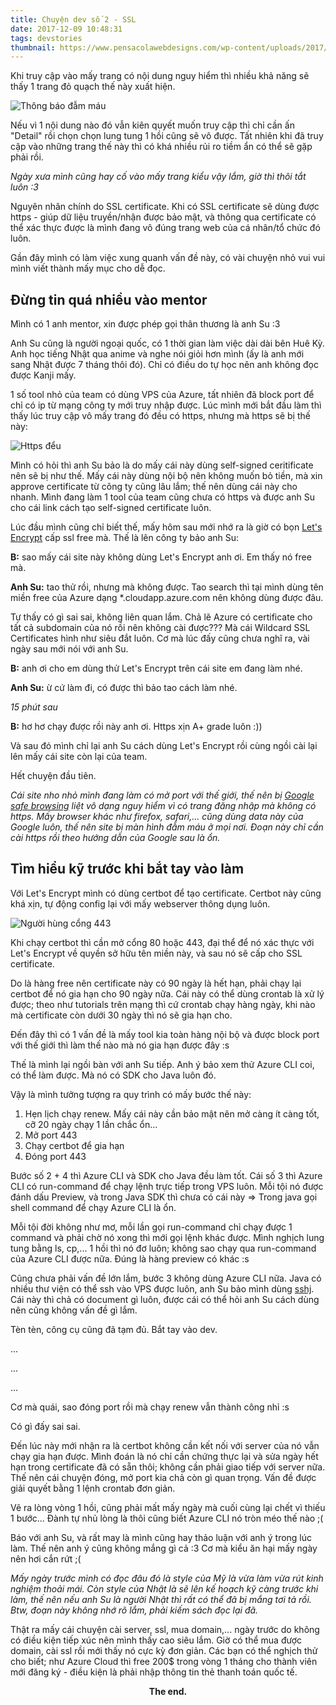 ```yaml
---
title: Chuyện dev số 2 - SSL
date: 2017-12-09 10:48:31
tags: devstories
thumbnail: https://www.pensacolawebdesigns.com/wp-content/uploads/2017/08/ssl.png
---
```


Khi truy cập vào mấy trang có nội dung nguy hiểm thì nhiều khả năng sẽ thấy 1 trang đỏ quạch thế này xuất hiện.

![Thông báo đẫm máu](https://media.gcflearnfree.org/content/55e076c07dd48174331f528f_01_17_2014/privacy_malware_page.png)

Nếu vì 1 nội dung nào đó vẫn kiên quyết muốn truy cập thì chỉ cần ấn "Detail" rồi chọn chọn lung tung 1 hồi cũng sẽ vô được. Tất nhiên khi đã truy cập vào những trang thế này thì có khá nhiều rủi ro tiềm ẩn có thể sẽ gặp phải rồi.

*Ngày xưa mình cũng hay cố vào mấy trang kiểu vậy lắm, giờ thì thôi tắt luôn :3*

Nguyên nhân chính do SSL certificate. Khi có SSL certificate sẽ dùng được https - giúp dữ liệu truyền/nhận được bảo mật, và thông qua certificate có thể xác thực được là mình đang vô đúng trang web của cá nhân/tổ chức đó luôn.

<!-- more -->

Gần đây mình có làm việc xung quanh vấn đề này, có vài chuyện nhỏ vui vui mình viết thành mấy mục cho dễ đọc.

## Đừng tin quá nhiều vào mentor

Mình có 1 anh mentor, xin được phép gọi thân thương là anh Su :3

Anh Su cũng là người ngoại quốc, có 1 thời gian làm việc dài dài bên Huê Kỳ. Anh học tiếng Nhật qua anime và nghe nói giỏi hơn mình (ấy là anh mới sang Nhật được 7 tháng thôi đó). Chỉ có điều do tự học nên anh không đọc được Kanji mấy.

1 số tool nhỏ của team có dùng VPS của Azure, tất nhiên đã block port để chỉ có ip từ mạng công ty mới truy nhập được. Lúc mình mới bắt đầu làm thì thấy lúc truy cập vô mấy trang đó đều có https, nhưng mà https sẽ bị thế này:

![Https đểu](http://imh01-inmotionhosting1.netdna-ssl.com/support/images/stories/website/errors/ssl/chrome-your-connection-is-not-private.png)

Mình có hỏi thì anh Su bảo là do mấy cái này dùng self-signed ceritificate nên sẽ bị như thế. Mấy cái này dùng nội bộ nên không muốn bỏ tiền, mà xin approve certificate từ công ty cũng lâu lắm; thế nên dùng cái này cho nhanh. Mình đang làm 1 tool của team cũng chưa có https và được anh Su cho cái link cách tạo self-signed certificate luôn.

Lúc đầu mình cũng chỉ biết thế, mấy hôm sau mới nhớ ra là giờ có bọn [Let's Encrypt](https://letsencrypt.org/) cấp ssl free mà. Thế là lên công ty bảo anh Su:

**B:** sao mấy cái site này không dùng Let's Encrypt anh ơi. Em thấy nó free mà.

**Anh Su:** tao thử rồi, nhưng mà không được. Tao search thì tại mình dùng tên miền free của Azure dạng *.cloudapp.azure.com nên không dùng được đâu.

Tự thấy có gì sai sai, không liên quan lắm. Chả lẽ Azure có certificate cho tất cả subdomain của nó rồi nên không cài được??? Mà cái Wildcard SSL Certificates hình như siêu đắt luôn. Cơ mà lúc đấy cũng chưa nghĩ ra, vài ngày sau mới nói với anh Su.

**B:** anh ơi cho em dùng thử Let's Encrypt trên cái site em đang làm nhé.

**Anh Su:** ừ cứ làm đi, có được thì bảo tao cách làm nhé.

*15 phút sau*

**B:** hơ hơ chạy được rồi này anh ơi. Https xịn A+ grade luôn :))

Và sau đó mình chỉ lại anh Su cách dùng Let's Encrypt rồi cùng ngồi cài lại lên mấy cái site còn lại của team.

Hết chuyện đầu tiên. 

*Cái site nho nhỏ mình đang làm có mở port với thế giới, thế nên bị  [Google safe browsing](https://safebrowsing.google.com/) liệt vô dạng nguy hiểm vì có trang đăng nhập mà không có https. Mấy browser khác như firefox, safari,... cũng dùng data này của Google luôn, thế nên site bị màn hình đẫm máu ở mọi nơi. Đoạn này chỉ cần cài https rồi theo hướng dẫn của Google sau là ổn.*

## Tìm hiểu kỹ trước khi bắt tay vào làm

Với Let's Encrypt mình có dùng certbot để tạo certificate. Certbot này cũng khá xịn, tự động config lại với mấy webserver thông dụng luôn.

![Người hùng cổng 443](https://certbot.eff.org/images/certbot-OG.png)

Khi chạy certbot thì cần mở cổng 80 hoặc 443, đại thể để nó xác thực với Let's Encrypt về quyền sở hữu tên miền này, và sau nó sẽ cấp cho SSL certificate.

Do là hàng free nên certificate này có 90 ngày là hết hạn, phải chạy lại certbot để nó gia hạn cho 90 ngày nữa. Cái này có thể dùng crontab là xử lý được; theo như tutorials trên mạng thì cứ crontab chạy hàng ngày, khi nào mà certificate còn dưới 30 ngày thì nó sẽ gia hạn cho.

Đến đây thì có 1 vấn đề là mấy tool kia toàn hàng nội bộ và được block port với thế giới thì làm thế nào mà nó gia hạn được đây :s

Thế là mình lại ngồi bàn với anh Su tiếp. Anh ý bảo xem thử Azure CLI coi, có thể làm được. Mà nó có SDK cho Java luôn đó.

Vậy là mình tưởng tượng ra quy trình có mấy bước thế này:

1. Hẹn lịch chạy renew. Mấy cái này cần bảo mật nên mở càng ít càng tốt, cỡ 20 ngày chạy 1 lần chắc ổn...
2. Mở port 443
3. Chạy certbot để gia hạn
4. Đóng port 443

Bước số 2 + 4 thì Azure CLI và SDK cho Java đều làm tốt. Cái số 3 thì Azure CLI có run-command để chạy lệnh trực tiếp trong VPS luôn. Mỗi tội nó được đánh dấu Preview, và trong Java SDK thì chưa có cái này => Trong java gọi shell command để chạy Azure CLI là ổn.

Mỗi tội đời không như mơ, mỗi lần gọi run-command chỉ chạy được 1 command và phải chờ nó xong thì mới gọi lệnh khác được. Mình nghịch lung tung bằng ls, cp,... 1 hồi thì nó đơ luôn; không sao chạy qua run-command của Azure CLI được nữa. Đúng là hàng preview có khác :s

Cũng chưa phải vấn đề lớn lắm, bước 3 không dùng Azure CLI nữa. Java có nhiều thư viện có thể ssh vào VPS được luôn, anh Su bảo mình dùng [sshj](https://github.com/hierynomus/sshj). Cái này thì chả có document gì luôn, được cái có thể hỏi anh Su cách dùng nên cũng không vấn đề gì lắm.

Tèn tèn, công cụ cũng đã tạm đủ. Bắt tay vào dev.

...

...

...

Cơ mà quái, sao đóng port rồi mà chạy renew vẫn thành công nhỉ :s

Có gì đấy sai sai.

Đến lúc này mới nhận ra là certbot không cần kết nối với server của nó vẫn chạy gia hạn được. Mình đoán là nó chỉ cần chứng thực lại và sửa ngày hết hạn trong certificate đã có sẵn thôi; không cần phải giao tiếp với server nữa. Thế nên cái chuyện đóng, mở port kia chả còn gì quan trọng. Vấn đề được giải quyết bằng 1 lệnh crontab đơn giản.

Vẽ ra lòng vòng 1 hồi, cũng phải mất mấy ngày mà cuối cùng lại chết vì thiếu 1 bước... Đành tự nhủ lòng là thôi cũng biết Azure CLI nó tròn méo thế nào ;(

Báo với anh Su, và rất may là mình cũng hay thảo luận với anh ý trong lúc làm. Thế nên anh ý cũng không mắng gì cả :3 Cơ mà kiểu ăn hại mấy ngày nên hơi cắn rứt ;(

*Mấy ngày trước mình có đọc đâu đó là style của Mỹ là vừa làm vừa rút kinh nghiệm thoải mái. Còn style của Nhật là sẽ lên kế hoạch kỹ càng trước khi làm, thế nên nếu anh Su là người Nhật thì rất có thể đã bị mắng tơi tả rồi. Btw, đoạn này không nhớ rõ lắm, phải kiếm sách đọc lại đã.*


Thật ra mấy cái chuyện cài server, ssl, mua domain,... ngày trước do không có điều kiện tiếp xúc nên mình thấy cao siêu lắm. Giờ có thể mua được domain, cài ssl rồi mới thấy nó cực kỳ đơn giản. Các bạn có thể nghịch thử cho biết; như Azure Cloud thì free 200$ trong vòng 1 tháng cho thành viên mới đăng ký - điều kiện là phải nhập thông tin thẻ thanh toán quốc tế.

<p align="center"><b>The end.</b></p>